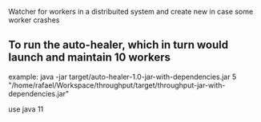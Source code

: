 Watcher for workers in a distribuited system and create new in case some worker crashes

## To run the auto-healer, which in turn would launch and maintain 10 workers

example: java -jar target/auto-healer-1.0-jar-with-dependencies.jar 5 "/home/rafael/Workspace/throughput/target/throughput-jar-with-dependencies.jar"

use java 11